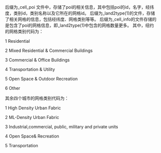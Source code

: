 后缀为_cell_poi 文件中，存储了poi的相关信息，其中包括poi的id，名字，经纬度，类别id，类别名称以及它所在的网格id。
后缀为_land2type(1)的文件，存储了相关网格的信息，包括经纬度、网格类别等等。
后缀为_cell_info的文件存储的是包含了poi的网格信息，即_land2type(1)中包含的网格数量更多。
其中，纽约的网格类别代码为：

1	Residential

2	Mixed Residential & Commercial Buildings

3	Commercial & Office Buildings

4	Transportation & Utility

5	Open Space & Outdoor Recreation

6	Other

其余四个城市的网格类别代码为：

1	High Density Urban Fabric

2	ML-Density Urban Fabric

3	Industrial,commercial, public, military and private units

4	Open Space& Recreation

5	Transportation

